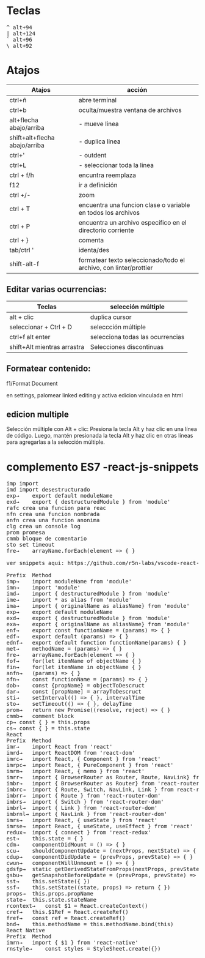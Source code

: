 # Teclas

<pre>
^ alt+94
| alt+124
` alt+96
\ alt+92
</pre>

# Atajos
|Atajos | acción |
|-------|--------|
|ctrl+ñ |abre terminal|
|ctrl+b | oculta/muestra ventana de archivos|
|alt+flecha abajo/arriba | - mueve linea|
|shift+alt+flecha abajo/arriba | - duplica linea|
|ctrl+' | - outdent|
|ctrl+L | - seleccionar toda la linea|
|ctrl + f/h | encuntra reemplaza|
|f12 | ir a definición|
|ctrl +/- | zoom|
|ctrl + T | encuentra una funcion clase o variable en todos los archivos|
|ctrl + P | encuentra un archivo específico en el directorio corriente|
|ctrl + } | comenta|
|tab/ctrl ' | identa/des|
|shift-alt-f | formatear texto seleccionado/todo el archivo, con linter/prottier|

## Editar varias ocurrencias: 
|Teclas                 | selección múltiple |
|-----------------------|-----------------------------------|
|alt + clic             | duplica cursor |
|seleccionar + Ctrl + D | seleccción múltiple |
|ctrl+f alt enter       | selecciona todas las ocurrencias |
|shift+Alt mientras arrastra | Selecciones discontinuas|

## Formatear contenido:
f1/Format Document

en settings, palomear linked editing  y activa edicion vinculada en html 

## edicion multiple

Selección múltiple con Alt + clic: Presiona la tecla Alt y haz clic en una línea de código. Luego, mantén presionada la tecla Alt y haz clic en otras líneas para agregarlas a la selección múltiple.


# complemento ES7 -react-js-snippets

<pre>
imp import 
imd import desestructurado
exp→	export default moduleName
exd→	export { destructuredModule } from 'module'
rafc crea una funcion para reac
nfn crea una funcion nombrada
anfn crea una funcion anonima
clg crea un console log
prom promesa
cmmb bloque de comentario
sto set timeout
fre→	arrayName.forEach(element => { }

ver snippets aqui: https://github.com/r5n-labs/vscode-react-javascript-snippets/blob/HEAD/docs/Snippets.md

Prefix	Method
imp→	import moduleName from 'module'
imn→	import 'module'
imd→	import { destructuredModule } from 'module'
ime→	import * as alias from 'module'
ima→	import { originalName as aliasName} from 'module'
exp→	export default moduleName
exd→	export { destructuredModule } from 'module'
exa→	export { originalName as aliasName} from 'module'
enf→	export const functionName = (params) => { }
edf→	export default (params) => { }
ednf→	export default function functionName(params) { }
met→	methodName = (params) => { }
fre→	arrayName.forEach(element => { }
fof→	for(let itemName of objectName { }
fin→	for(let itemName in objectName { }
anfn→	(params) => { }
nfn→	const functionName = (params) => { }
dob→	const {propName} = objectToDescruct
dar→	const [propName] = arrayToDescruct
sti→	setInterval(() => { }, intervalTime
sto→	setTimeout(() => { }, delayTime
prom→	return new Promise((resolve, reject) => { }
cmmb→	comment block
cp→	const { } = this.props
cs→	const { } = this.state
React
Prefix	Method
imr→	import React from 'react'
imrd→	import ReactDOM from 'react-dom'
imrc→	import React, { Component } from 'react'
imrpc→	import React, { PureComponent } from 'react'
imrm→	import React, { memo } from 'react'
imrr→	import { BrowserRouter as Router, Route, NavLink} from 'react-router-dom'
imbr→	import { BrowserRouter as Router} from 'react-router-dom'
imbrc→	import { Route, Switch, NavLink, Link } from react-router-dom'
imbrr→	import { Route } from 'react-router-dom'
imbrs→	import { Switch } from 'react-router-dom'
imbrl→	import { Link } from 'react-router-dom'
imbrnl→	import { NavLink } from 'react-router-dom'
imrs→	import React, { useState } from 'react'
imrse→	import React, { useState, useEffect } from 'react'
redux→	import { connect } from 'react-redux'
est→	this.state = { }
cdm→	componentDidMount = () => { }
scu→	shouldComponentUpdate = (nextProps, nextState) => { }
cdup→	componentDidUpdate = (prevProps, prevState) => { }
cwun→	componentWillUnmount = () => { }
gdsfp→	static getDerivedStateFromProps(nextProps, prevState) { }
gsbu→	getSnapshotBeforeUpdate = (prevProps, prevState) => { }
sst→	this.setState({ })
ssf→	this.setState((state, props) => return { })
props→	this.props.propName
state→	this.state.stateName
rcontext→	const $1 = React.createContext()
cref→	this.$1Ref = React.createRef()
fref→	const ref = React.createRef()
bnd→	this.methodName = this.methodName.bind(this)
React Native
Prefix	Method
imrn→	import { $1 } from 'react-native'
rnstyle→	const styles = StyleSheet.create({})
</pre>